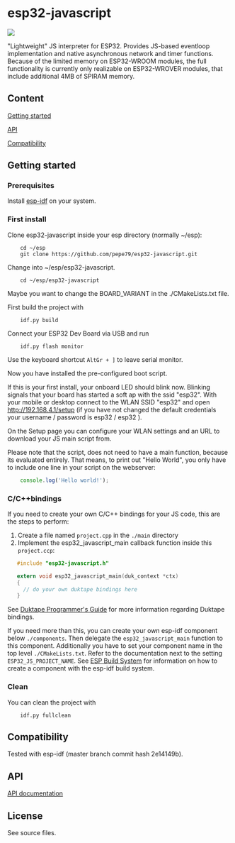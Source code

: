 # esp32-javascript

![](https://github.com/marcelkottmann/esp32-javascript/workflows/Build/badge.svg)

"Lightweight" JS interpreter for ESP32. Provides JS-based eventloop implementation
and native asynchronous network and timer functions.
Because of the limited memory on ESP32-WROOM modules, the full functionality is currently only realizable on ESP32-WROVER modules, that include additional 4MB of SPIRAM memory.   

## Content
[Getting started](#getting-started)

[API](#api)

[Compatibility](#compatibility)

## Getting started

### Prerequisites
Install [esp-idf](http://esp-idf.readthedocs.io/en/latest/get-started/index.html#setup-toolchain) on your system.

### First install
Clone esp32-javascript inside your esp directory (normally ~/esp):
```shell
    cd ~/esp
    git clone https://github.com/pepe79/esp32-javascript.git
```

Change into ~/esp/esp32-javascript.
```shell
    cd ~/esp/esp32-javascript
```

Maybe you want to change the BOARD_VARIANT in the ./CMakeLists.txt file.

First build the project with
```shell
    idf.py build
```

Connect your ESP32 Dev Board via USB and run
```shell
    idf.py flash monitor
```

Use the keyboard shortcut `AltGr + ]` to leave serial monitor.

Now you have installed the pre-configured boot script.

If this is your first install, your onboard LED should blink now. Blinking signals that your board has started a soft ap with the ssid "esp32". With your mobile or desktop connect to the WLAN SSID "esp32" and open http://192.168.4.1/setup (if you have not changed the default credentials your username / password is esp32 / esp32 ).

On the Setup page you can configure your WLAN settings and an URL to download your JS main script from.

Please note that the script, does not need to have a main function, because its evaluated entirely. 
That means, to print out "Hello World", you only have to include one line in your script on the webserver:

```js
    console.log('Hello world!');
```

### C/C++bindings

If you need to create your own C/C++ bindings for your JS code, this are the steps to perform:

1. Create a file named `project.cpp` in the `./main` directory
2. Implement the esp32_javascript_main callback function inside this `project.ccp`:
```c
   #include "esp32-javascript.h"

   extern void esp32_javascript_main(duk_context *ctx)
   {
     // do your own duktape bindings here
   }
```

See [Duktape Programmer's Guide](https://duktape.org/guide.html) for more information regarding Duktape bindings.

If you need more than this, you can create your own esp-idf component below `./components`. Then delegate the `esp32_javascript_main` function to this component.
Additionally you have to set your component name in the top level `./CMakeLists.txt`. Refer to the documentation next to the setting `ESP32_JS_PROJECT_NAME`.
See [ESP Build System](https://docs.espressif.com/projects/esp-idf/en/latest/esp32/api-guides/build-system.html) for information on how to create a component with the esp-idf build system.

### Clean        

You can clean the project with

```shell
    idf.py fullclean
```

## Compatibility

Tested with esp-idf (master branch commit hash 2e14149b).

## API
[API documentation](docs/README.md)

## License
See source files.
